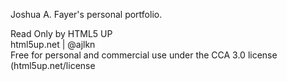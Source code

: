 Joshua A. Fayer's personal portfolio.


Read Only by HTML5 UP  
html5up.net | @ajlkn  
Free for personal and commercial use under the CCA 3.0 license (html5up.net/license
